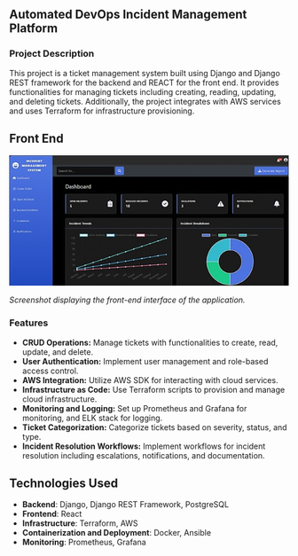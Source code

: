 ## Automated DevOps Incident Management Platform

### Project Description

This project is a ticket management system built using Django and Django REST framework for the backend and REACT for the front end. It provides functionalities for managing tickets including creating, reading, updating, and deleting tickets. Additionally, the project integrates with AWS services and uses Terraform for infrastructure provisioning.



## Front End

<p align="center">
  <img src="FrontEnd.jpg" alt="Front End" style="width:600px;">
</p>

*Screenshot displaying the front-end interface of the application.*


### Features
- **CRUD Operations:** Manage tickets with functionalities to create, read, update, and delete.
- **User Authentication:** Implement user management and role-based access control.
- **AWS Integration:** Utilize AWS SDK for interacting with cloud services.
- **Infrastructure as Code:** Use Terraform scripts to provision and manage cloud infrastructure.
- **Monitoring and Logging:** Set up Prometheus and Grafana for monitoring, and ELK stack for logging.
- **Ticket Categorization:** Categorize tickets based on severity, status, and type.
- **Incident Resolution Workflows:** Implement workflows for incident resolution including escalations, notifications, and documentation.

## Technologies Used

- **Backend**: Django, Django REST Framework, PostgreSQL
- **Frontend**: React
- **Infrastructure**: Terraform, AWS
- **Containerization and Deployment**: Docker, Ansible
- **Monitoring**: Prometheus, Grafana
